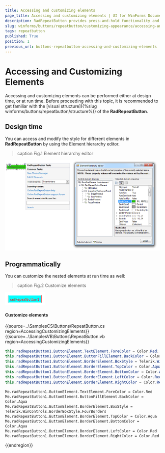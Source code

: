 ```yaml
---
title: Accessing and customizing elements
page_title: Accessing and customizing elements | UI for WinForms Documentation
description: RadRepeatButton provides press-and-hold functionality and it is an ideal UI element for allowing users to control an increasing or decreasing value, such as volume or brightness. 
slug: winforms/buttons/repeatbutton/customizing-appearance/accessing-and-customizing-elements 
tags: repeatbutton
published: True
position: 1
previous_url: buttons-repeatbutton-accessing-and-customizing-elements 
---
```


# Accessing and Customizing Elements
 
Accessing and customizing elements can be performed either at design time, or at run time. Before proceeding with this topic, it is recommended to get familiar with the [visual structure]({%slug winforms/buttons/repeatbutton/structure%}) of the __RadRepeatButton__.
      

## Design time

You can access and modify the style for different elements in __RadRepeatButton__ by using the Element hierarchy editor.

>caption Fig.1 Element hierarchy editor

![repeatbutton-customizing-appearance-accessing-and-customizing-elements 001](images/repeatbutton-customizing-appearance-accessing-and-customizing-elements001.png)

## Programmatically

You can customize the nested elements at run time as well:
>caption Fig.2 Customize elements

![repeatbutton-customizing-appearance-accessing-and-customizing-elements 002](images/repeatbutton-customizing-appearance-accessing-and-customizing-elements002.png)

#### Customize elements 

{{source=..\SamplesCS\Buttons\RepeatButton.cs region=AccessingCustomizingElements}} 
{{source=..\SamplesVB\Buttons\RepeatButton.vb region=AccessingCustomizingElements}} 

````C#
this.radRepeatButton1.ButtonElement.TextElement.ForeColor = Color.Red;
this.radRepeatButton1.ButtonElement.ButtonFillElement.BackColor = Color.Aqua;
this.radRepeatButton1.ButtonElement.BorderElement.BoxStyle = Telerik.WinControls.BorderBoxStyle.FourBorders;
this.radRepeatButton1.ButtonElement.BorderElement.TopColor = Color.Aqua;
this.radRepeatButton1.ButtonElement.BorderElement.BottomColor = Color.Aqua;
this.radRepeatButton1.ButtonElement.BorderElement.LeftColor = Color.Red;
this.radRepeatButton1.ButtonElement.BorderElement.RightColor = Color.Red;

````
````VB.NET
Me.radRepeatButton1.ButtonElement.TextElement.ForeColor = Color.Red
Me.radRepeatButton1.ButtonElement.ButtonFillElement.BackColor = Color.Aqua
Me.radRepeatButton1.ButtonElement.BorderElement.BoxStyle = Telerik.WinControls.BorderBoxStyle.FourBorders
Me.radRepeatButton1.ButtonElement.BorderElement.TopColor = Color.Aqua
Me.radRepeatButton1.ButtonElement.BorderElement.BottomColor = Color.Aqua
Me.radRepeatButton1.ButtonElement.BorderElement.LeftColor = Color.Red
Me.radRepeatButton1.ButtonElement.BorderElement.RightColor = Color.Red

````

{{endregion}} 
